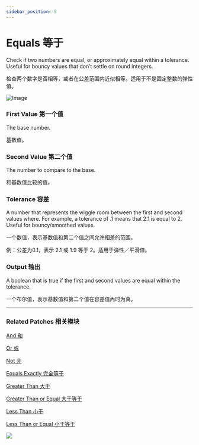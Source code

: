 ```yaml
---
sidebar_position: 5
---
```


# Equals 等于

Check if two numbers are equal, or approximately equal within a tolerance. Useful for bouncy values that don’t settle on round integers.

检查两个数字是否相等，或者在公差范围内近似相等。适用于不是固定整数的弹性值。

![Image](@site/static/img/docs/Logic/equals.png)

### First Value 第一个值

The base number.

基数值。

### Second Value 第二个值

The number to compare to the base.

和基数值比较的值，

### Tolerance 容差

A number that represents the wiggle room between the first and second values where. For example, a tolerance of .1 means that 2.1 is equal to 2. Useful for bouncy/smoothed values.

一个数值，表示基数值和第二个值之间允许相差的范围。

例：公差为0.1，表示 2.1 或 1.9 等于 2。适用于弹性／平滑值。

### Output 输出

A boolean that is true if the first and second values are equal within the tolerance.

一个布尔值，表示基数值和第二个值在容差值內时为真。

------

### Related Patches 相关模块

[And 和](./And.md)

[Or 或](./Or.md)

[Not 非](./Not.md)

[Equals Exactly 完全等于](./Equals%20Exactly.md)

[Greater Than 大于](./Greater%20Than.md)

[Greater Than or Equal 大于等于](./Greater%20Than%20or%20Equal.md)

[Less Than 小于](./Less%20Than.md)

[Less Than or Equal 小于等于](./Less%20Than%20or%20Equal.md)

![](https://s3.us-west-2.amazonaws.com/secure.notion-static.com/acb68c9b-b9fa-449a-8dcf-77723da01686/Untitled.png?X-Amz-Algorithm=AWS4-HMAC-SHA256&X-Amz-Content-Sha256=UNSIGNED-PAYLOAD&X-Amz-Credential=AKIAT73L2G45EIPT3X45%2F20220602%2Fus-west-2%2Fs3%2Faws4_request&X-Amz-Date=20220602T172028Z&X-Amz-Expires=86400&X-Amz-Signature=36780d6bfb2c5f9263572c9070fb44829db8f1146283390ccdec1b71ec575aa1&X-Amz-SignedHeaders=host&response-content-disposition=filename%20%3D%22Untitled.png%22&x-id=GetObject)
